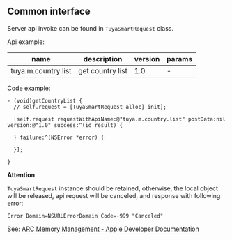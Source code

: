 ## Common interface

Server api invoke can be found in `TuyaSmartRequest` class.

Api example:

| name | description | version | params |
| ------ | ------ | ------ | ------ |
| tuya.m.country.list | get country list | 1.0 | - |

Code example:

```objc
- (void)getCountryList {
  // self.request = [TuyaSmartRequest alloc] init];

  [self.request requestWithApiName:@"tuya.m.country.list" postData:nil version:@"1.0" success:^(id result) {

  } failure:^(NSError *error) {

  }];

}
```

**Attention**

`TuyaSmartRequest` instance should be retained, otherwise, the local object will be released, api request will be canceled, and response with following error:

`Error Domain=NSURLErrorDomain Code=-999 "Canceled"`

See: [ARC Memory Management - Apple Developer Documentation](https://developer.apple.com/library/archive/releasenotes/ObjectiveC/RN-TransitioningToARC/Introduction/Introduction.html)

